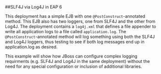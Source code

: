 ##SLF4J via Log4J in EAP 6

This deployment has a simple EJB with one `@PostConstruct`-annotated method.  This EJB also has two loggers, one from SLF4J and the other from Log4J.  The deployment contains a `log4j.xml` that defines a file appender to write all application logs to a file called `application.log`.  The `@PostConstruct`-annotated method will log something using both the SLF4J and Log4J loggers, thus testing to see if both log messages end up in application.log as desired.

This example will show how JBoss can configure complex logging requirments (e.g. SLF4J and Log4J in the same deployment) without the need for any special configuration or inclusion of additional libraries.
